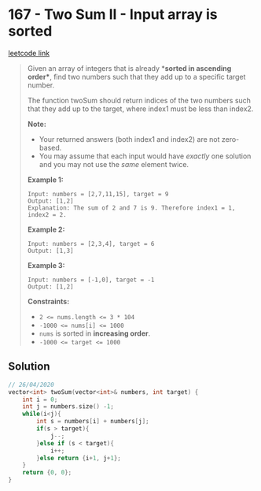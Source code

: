 # 167 - Two Sum II - Input array is sorted

[leetcode link](https://leetcode.com/problems/two-sum-ii-input-array-is-sorted/)

> Given an array of integers that is already ***sorted in ascending order\***, find two numbers such that they add up to a specific target number.
>
> The function twoSum should return indices of the two numbers such  that they add up to the target, where index1 must be less than index2.
>
> **Note:**
>
> - Your returned answers (both index1 and index2) are not zero-based.
> - You may assume that each input would have *exactly* one solution and you may not use the *same* element twice.
>
> **Example 1:**
>
> ```
> Input: numbers = [2,7,11,15], target = 9
> Output: [1,2]
> Explanation: The sum of 2 and 7 is 9. Therefore index1 = 1, index2 = 2.
> ```
>
> **Example 2:**
>
> ```
> Input: numbers = [2,3,4], target = 6
> Output: [1,3]
> ```
>
> **Example 3:**
>
> ```
> Input: numbers = [-1,0], target = -1
> Output: [1,2]
> ```
>
> **Constraints:**
>
> - `2 <= nums.length <= 3 * 104`
> - `-1000 <= nums[i] <= 1000`
> - `nums` is sorted in **increasing order**.
> - `-1000 <= target <= 1000`

## Solution

```cpp
// 26/04/2020
vector<int> twoSum(vector<int>& numbers, int target) {
    int i = 0;
    int j = numbers.size() -1;
    while(i<j){
        int s = numbers[i] + numbers[j];
        if(s > target){
            j--;
        }else if (s < target){
            i++;
        }else return {i+1, j+1};
    }
    return {0, 0};
}
```